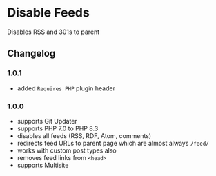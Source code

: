 # Disable Feeds

Disables RSS and 301s to parent

## Changelog

### 1.0.1
- added `Requires PHP` plugin header

### 1.0.0
- supports Git Updater
- supports PHP 7.0 to PHP 8.3
- disables all feeds (RSS, RDF, Atom, comments)
- redirects feed URLs to parent page which are almost always `/feed/`
- works with custom post types also
- removes feed links from `<head>`
- supports Multisite
